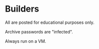 # Builders

All are posted for educational purposes only.

Archive passwords are "infected".

Always run on a VM.

